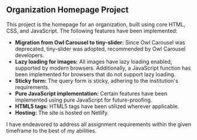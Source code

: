 

## Organization Homepage Project

This project is the homepage for an organization, built using core HTML, CSS, and JavaScript. The following features have been implemented:

- **Migration from Owl Carousel to tiny-slider:** Since Owl Carousel was deprecated, tiny-slider was adopted, recommended by Owl Carousel developers.
- **Lazy loading for images:** All images have lazy loading enabled, supported by modern browsers. Additionally, a JavaScript function has been implemented for browsers that do not support lazy loading.
- **Sticky form:** The query form is sticky, adhering to the institution's requirements.
- **Pure JavaScript implementation:** Certain features have been implemented using pure JavaScript for future-proofing.
- **HTML5 tags:** HTML5 tags have been utilized wherever applicable.
- **Hosting:** The site is hosted on Netlify.

I have endeavored to address all assignment requirements within the given timeframe to the best of my abilities.
